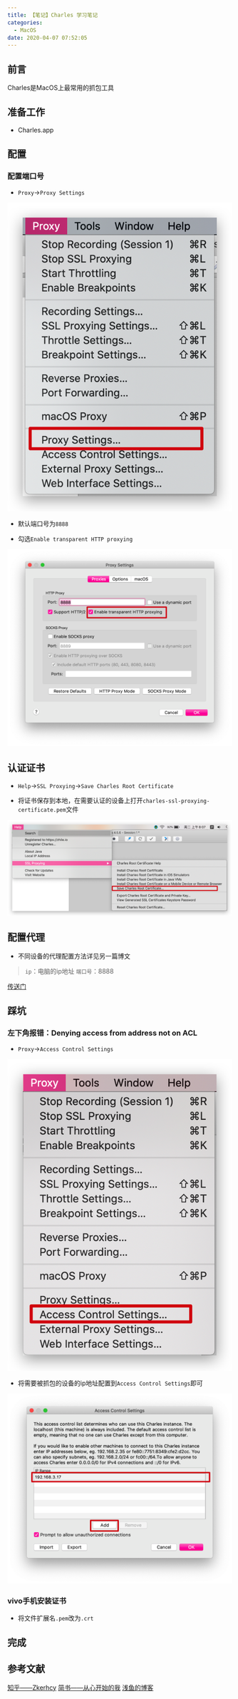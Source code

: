 ```yaml
---
title: 【笔记】Charles 学习笔记
categories:
  - MacOS
date: 2020-04-07 07:52:05
---
```


## 前言

Charles是MacOS上最常用的抓包工具

<!-- more -->

## 准备工作

- Charles.app

## 配置

### 配置端口号

- `Proxy`->`Proxy Settings`

![01.png](/images/20200407075205/01.png)

- 默认端口号为`8888`

- 勾选`Enable transparent HTTP proxying`

![02.png](/images/20200407075205/02.png)

## 认证证书

- `Help`->`SSL Proxying`->`Save Charles Root Certificate`

- 将证书保存到本地，在需要认证的设备上打开`charles-ssl-proxying-certificate.pem`文件

![03.png](/images/20200407075205/03.png)

## 配置代理

- 不同设备的代理配置方法详见另一篇博文

> `ip`：电脑的ip地址
> `端口号`：8888

[传送门](/2019/12/28/Lantern代理共享给整个局域网)

## 踩坑

### 左下角报错：Denying access from address not on ACL

- `Proxy`->`Access Control Settings`

![04.png](/images/20200407075205/04.png)

- 将需要被抓包的设备的ip地址配置到`Access Control Settings`即可

![05.png](/images/20200407075205/05.png)

### vivo手机安装证书

- 将文件扩展名`.pem`改为`.crt`

## 完成

## 参考文献

[知乎——Zkerhcy](https://zhuanlan.zhihu.com/p/26182135)
[简书——从心开始的我](https://www.jianshu.com/p/8385a13b0e5c)
[浅鱼的博客](https://www.runtofuture.cn/index.php/archives/698/)

